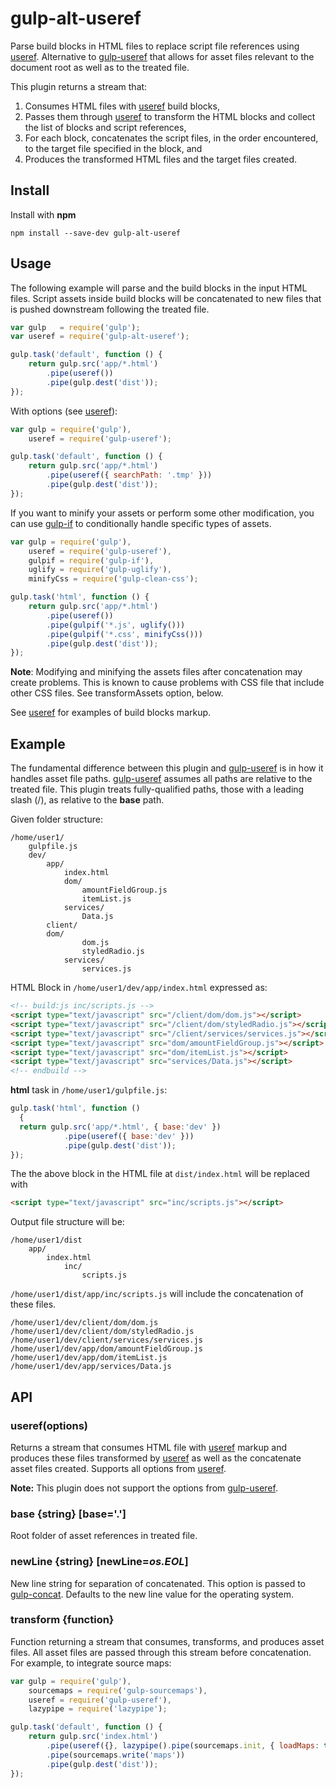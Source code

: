 # gulp-alt-useref

Parse build blocks in HTML files to replace script file references using [useref]. 
Alternative to [gulp-useref] that allows for asset files relevant to the document root as 
well as to the treated file.

This plugin returns a stream that:

  1. Consumes HTML files with [useref] build blocks,
  2. Passes them through [useref] to transform the HTML blocks and collect the list of 
     blocks and script references, 
  3. For each block, concatenates the script files, in the order encountered, to the 
     target file specified in the block, and
  4. Produces the transformed HTML files and the target files created.

## Install

Install with **npm**

```
npm install --save-dev gulp-alt-useref
```

## Usage

The following example will parse and the build blocks in the input HTML files. Script
assets inside build blocks will be concatenated to new files that is pushed downstream 
following the treated file.

```js
var gulp   = require('gulp');
var useref = require('gulp-alt-useref');

gulp.task('default', function () {
    return gulp.src('app/*.html')
        .pipe(useref())
        .pipe(gulp.dest('dist'));
});
```

With options (see [useref]):

```js
var gulp = require('gulp'),
    useref = require('gulp-useref');

gulp.task('default', function () {
    return gulp.src('app/*.html')
        .pipe(useref({ searchPath: '.tmp' }))
        .pipe(gulp.dest('dist'));
});
```

If you want to minify your assets or perform some other modification, you can use 
[gulp-if] to conditionally handle specific types of assets.

```js
var gulp = require('gulp'),
    useref = require('gulp-useref'),
    gulpif = require('gulp-if'),
    uglify = require('gulp-uglify'),
    minifyCss = require('gulp-clean-css');

gulp.task('html', function () {
    return gulp.src('app/*.html')
        .pipe(useref())
        .pipe(gulpif('*.js', uglify()))
        .pipe(gulpif('*.css', minifyCss()))
        .pipe(gulp.dest('dist'));
});
```
**Note**: Modifying and minifying the assets files after concatenation may create 
          problems. This is known to cause problems with CSS file that include 
          other CSS files. See transformAssets option, below.

See [useref] for examples of build blocks markup.

## Example

The fundamental difference between this plugin and [gulp-useref] is in how it handles
asset file paths. [gulp-useref] assumes all paths are relative to the treated file. This
plugin treats fully-qualified paths, those with a leading slash (/), as relative to the 
**base** path.

Given folder structure:
```
/home/user1/
    gulpfile.js
    dev/
        app/
            index.html
            dom/
                amountFieldGroup.js
                itemList.js
            services/
                Data.js
        client/
	    dom/
                dom.js
                styledRadio.js
            services/
                services.js
```  

HTML Block in `/home/user1/dev/app/index.html` expressed as:

```html
<!-- build:js inc/scripts.js -->
<script type="text/javascript" src="/client/dom/dom.js"></script>
<script type="text/javascript" src="/client/dom/styledRadio.js"></script>
<script type="text/javascript" src="/client/services/services.js"></script>
<script type="text/javascript" src="dom/amountFieldGroup.js"></script>
<script type="text/javascript" src="dom/itemList.js"></script>
<script type="text/javascript" src="services/Data.js"></script>
<!-- endbuild -->
```

**html** task in `/home/user1/gulpfile.js`:

```js
gulp.task('html', function () 
  {
  return gulp.src('app/*.html', { base:'dev' })
            .pipe(useref({ base:'dev' }))
            .pipe(gulp.dest('dist'));
});
```

The the above block in the HTML file at `dist/index.html` will be replaced with
```html
<script type="text/javascript" src="inc/scripts.js"></script>
```

Output file structure will be:
```
/home/user1/dist
    app/
        index.html
            inc/
                scripts.js
```
      
`/home/user1/dist/app/inc/scripts.js` will include the concatenation of these files.
```
/home/user1/dev/client/dom/dom.js
/home/user1/dev/client/dom/styledRadio.js
/home/user1/dev/client/services/services.js
/home/user1/dev/app/dom/amountFieldGroup.js
/home/user1/dev/app/dom/itemList.js
/home/user1/dev/app/services/Data.js
```

## API

### useref(options)

Returns a stream that consumes HTML file with [useref] markup and produces these files 
transformed by [useref] as well as the concatenate asset files created. Supports all 
options from [useref].

**Note:** This plugin does not support the options from [gulp-useref].

### base {string} [base='.']

Root folder of asset references in treated file.

### newLine {string} [newLine=*os.EOL*]

New line string for separation of concatenated. This option is passed to [gulp-concat].
Defaults to the new line value for the operating system.

### transform {function}

Function returning a stream that consumes, transforms, and produces asset files. All 
asset files are passed through this stream before concatenation. For example, to 
integrate source maps:

```js
var gulp = require('gulp'),
    sourcemaps = require('gulp-sourcemaps'),
    useref = require('gulp-useref'),
    lazypipe = require('lazypipe');

gulp.task('default', function () {
    return gulp.src('index.html')
        .pipe(useref({}, lazypipe().pipe(sourcemaps.init, { loadMaps: true })))
        .pipe(sourcemaps.write('maps'))
        .pipe(gulp.dest('dist'));
});
```

[useref]:      https://github.com/jonkemp/useref
[gulp-useref]: https://www.npmjs.com/package/gulp-useref
[gulp-if]:     https://github.com/robrich/gulp-if
[gulp-concat]: https://github.com/gulp-community/gulp-concat
